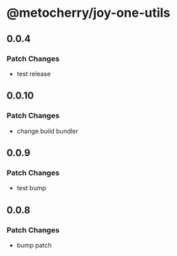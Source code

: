 # @metocherry/joy-one-utils

## 0.0.4

### Patch Changes

- test release

## 0.0.10

### Patch Changes

- change build bundler

## 0.0.9

### Patch Changes

- test bump

## 0.0.8

### Patch Changes

- bump patch

